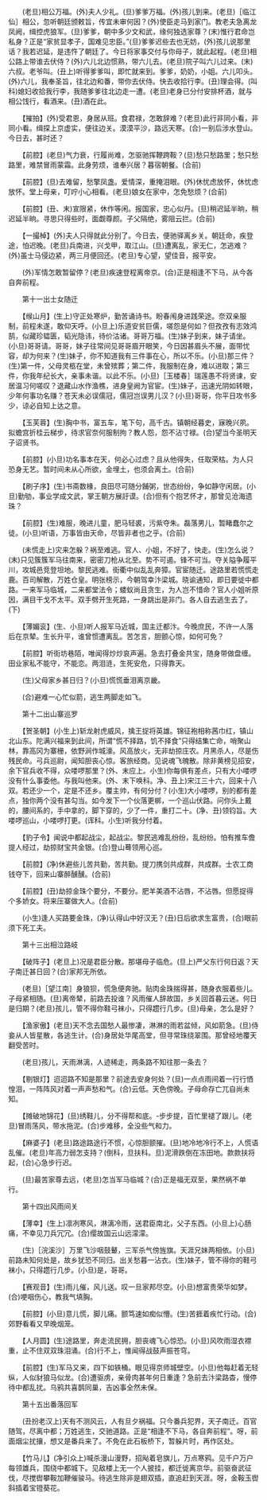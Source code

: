 <!-- { "loadSidebar": true } -->
　　(老旦)相公万福。(外)夫人少礼。(旦)爹爹万福。(外)孩儿到来。(老旦)［临江仙］相公，忽听朝廷颁敕旨，传宜未审何因？(外)使臣走马到家门。教老夫急离龙凤阙，缉控虎狼军。(旦)爹爹，朝中多少文和武，缘何独选家尊？(末)惟行君命岂私身？正是“家贫显孝子，国难见忠臣。”(旦)爹爹迟些去也无妨，(外)孩儿说那里话？我若迟延，是违忤了朝廷了。今日将家事交付与你母子，就此起程。(老旦)相公路上带谁去伏侍？(外)六儿北边惯熟，带六儿去。(老旦)院子叫六儿过来。(末)六叔。老爷叫。(丑上)听得爹爹叫，即忙就来到。爹爹，奶奶，小姐。六儿叩头。(外)六儿，我奉圣旨，往北边和番，带你去伏侍。快去收拾行李。(丑)理会得。(叫科)媳妇收拾我行李，我随爹爹往北边走一遭。(老旦)老身已分付安排杯酒，就与相公饯行，看酒来。(丑)酒在此。

　　【摧拍】(外)受君恩，身居从班。食君禄，怎敢辞难？(老旦)此行非同小看，非同小看。缉探上京虚实，便往边关。漠漠平沙，路远天寒。(合)一别后涉水登山。今日去，甚时还？

　　【前腔】(老旦)气力衰，行履尚难，怎驱驰挥鞭跨鞍？(旦)愁只愁路里；愁只愁路里，难禁冒雨蒙霜。此身劳烦，谁奉兴居？暮宿朝餐。(合前)

　　【前腔】(旦)去难留，愁擎凤盏。爱情深，重掩泪眼。(外)休忧虑放怀，休忧虑放怀。堂上母亲，叮咛小心相看。(老旦)娘女在家中，怎免愁烦？(合前)

　　【前腔】(丑、末)宣限紧，休作等闲。报国家，忠心似丹。(旦)稍迟延半晌，稍迟延半晌。寻思只得些时，面觑尊颜。子父隔绝，雾阻云拦。(合前)

　　【一撮棹】(外)夫人只得就此分别了。今日去，便驰驿离乡关。朝廷命，疾登途，怕迟晚。(老旦)兵南进，兴戈甲，取江山。(旦)遭离乱，家无仁，怎逃难？(外)虽士马侵边紧，两三月便回还。(老旦)专心望，望佳音，报平安。

　　(外)军情怎敢暂留停？(老旦)疾速登程离帝京。(合)正是相逢不下马，从今各自奔前程。

　　第十一出士女随迁

　　【缑山月】(生上)守正处寒炉，勤苦诵诗书。盼春闱身进践荣途。奈双亲服制，前程未遂，敢仰天呼。(小旦上)乐道安贫巨儒，嗟怨是何如？但孜孜有志效鸿鹄，似藏珍韫匮，韬光隐讳，待价沽诸。哥哥万福。(生)妹子到来，妹子请坐。(小旦)哥哥请。哥哥，妹子往常间见哥哥眉开眼笑，今日因甚眉头不展，面带忧容，却为何来？(生)妹子，你不知道我有三件事在心，所以不乐。(小旦)那三件？(生)第一件，父母灵柩在堂，未曾殡葬；第二件，我服制在身，难以进取；第三件，你我年纪长大，亲事未谐。以此不乐。(小旦)［玉楼春］瑞莲愚不将贤谏，安居温习何嗟叹？退藏山水作渔樵，进身皇阙为官宦。(生)妹子，迅速光阴如转眼，少年何事功名赚？苍天未必误儒冠，儒冠岂误男儿汉？(小旦)哥哥，你平日攻书多少，谅必自知上达之意。

　　【玉芙蓉】(生)胸中书，富五车，笔下句，高千古。镇朝经暮史，寐晚兴夙。拟蟾宫折桂云梯步，待求官奈何服制拘？教人怨，怨不沾寸禄。(合)望当今圣明天子诏贤书。

　　【前腔】(小旦)功名事本在天，何必心过虑？且从他得失，任取荣枯。为人只恐身无艺。暂时间未从心所欲，金埋土，也须会离土。(合前)

　　【刷子序】(生)书斋数椽，良田尽可随分餔粥，世态纷纷，争如静守闲居。(小旦)勤劬，事业学成文武，掌王朝方展訏谟。(合)但有个抱艺怀才，那曾见沧海遗珠？

　　【前腔】(生)难服，晚进儿童，肥马轻裘，污紫夺朱。磊落男儿，暂睹蠢尔之徒。(小旦)听语，万事皆由天命，尽皆非者也之乎。(合前)

　　(未慌走上)灾来怎躲？祸至难逃。官人、小姐，不好了，快走。(生)怎么说？(末)只见簇簇军马往南来，密密刀枪从北至。势不可遏。锋不可当。夺关隘争履平川，攻城邑竞登坦地。黎民逃难。街衢中似乱乱奔獐。官宦随迁。途路里若慌慌走鹿。百司解散，万姓仓皇。明张榜示，今朝驾幸汴梁城。晓谕通知，即日要徙中都路。一来军马临城，二来都堂法令；蝼蚁尚且贪生，为人岂不惜命？官人小姐听原因，满目干戈不太平。双手劈开生死路，一身跳出是非门。各人自去逃生去了。(下)

　　【薄媚衮】(生、小旦)听人报军马近城，国主迁都汴。今晚庶民，不许一人落后在京辇。生长升平，谁曾惯遭离乱。苦怎言，胆颤心惊，如何可免？

　　【前腔】听街坊巷陌，唯闻得炒炒哀声遍。急去打叠金共宝，随身带做盘缠。田业家私不能守，不能恋。两泪涟，生死安危，只得靠天。

　　(生)父母家乡甚日归？(小旦)慌慌垂泪离京畿。

　　(合)避难一心忙似箭，逃生两脚走如飞。

　　第十二出山寨巡罗

　　【贺圣朝】(小生上)斩龙射虎威风，擒王捉将英雄。锦征袍相称茜巾红，镇山北山东。陀满兴福来到此间，所谓“慌不择路，饥不择食”只得结集亡命，哨聚山林，靠高冈为寨栅，依野涧作城濠。风高放火，无非劫掠庄农。月黑杀人，尽是伤残民命。弓兵巡尉，闻知胆丧心惊。客旅经商。见说魂飞魄散。除非黄榜见招安，余下官兵收不得，众喽啰那里？(外、末应上。小生)你每俱有差点，只有大小喽啰没有什么事委他。与我叫他来。(外、末下唤科。净、丑上)宋江三十六，回来十八双。若还少一个，定是不还乡。覆主帅，有何分付？(小生)大小喽啰，别的都有差点，独你两个没有甚勾当。如今发下一个伙落更梆，一个巡山伏路。问你头上戴的，腰间系的，手中拿的，脚下穿的，少了一件，重打二十。(净、丑)领钧旨。大喽啰巡山，小喽啰打更。(诨科。小生)听我分付着。

　　【豹子令】闻说中都起战尘，起战尘。黎民逃难乱纷纷，乱纷纷。怕有推车儋提人经过，劫掠财宝共金银。(合)登山蓦领用心巡。

　　【前腔】(净)休避些儿苦共勤，苦共勤。提刀携剑共成群，共成群。士农工商钱夺下，回来山寨醉醺醺。(合前)

　　【前腔】(丑)劫掠金珠个要分，不要分。肥羊美酒不沾唇，不沾唇。但愿捉得个多娇女。将来压寨做大人。(合前)

　　(小生)逢人买路要金珠，(净)认得山中好汉无？(丑)日后欲求生富贵，(合)眼前须下死工夫。

　　第十三出相泣路岐

　　【破阵子】(老旦上)况是君臣分散。那堪母子临危。(旦上)严父东行何日返？天子南迁甚日回？(合)家邦无所依。

　　(老旦)［望江南］身狼狈，慌急便奔驰。贴肉金珠揣得甚，随身衣服着些儿。子母紧相随。(旦)离帝辇，前路去投谁？风雨催人辞故国，乡关回首暮云迷。何日是归期？(老旦)孩儿，管不得你鞋弓袜小，只得趱行几步。(旦)母亲，怎么是好？

　　【渔家傲】(老旦)天不念去国愁人最惨凄，淋淋的雨若盆倾，风如箭急。(旦)侍妾从人皆星散，各逃生计。(合)身居处华尾高堂，但寻常珠绕翠围。那曾经地覆天翻受苦时。

　　(老旦)孩儿，天雨淋漓，人迹稀走，两条路不知往那一条去？

　　【剔银灯】迢迢路不知是那里？前途去安身何处？(旦)一点点雨间着一行行恓惶泪，一阵阵风对着一声声愁和气。(合)云低。天色傍晚。子母命存亡兀自尚未知。

　　【摊破地锦花】(旦)绣鞋儿，分不得帮和底。-步步提，百忙里褪了跟儿。(老旦)冒雨荡风，带水拖泥。(合)步难移，全没些气和力。

　　【麻婆子】(老旦)路途路途行不惯，心惊胆颤摧。(旦)地冷地冷行不上，人慌语乱催。(老旦)年高力弱怎支持？(倒科，旦扶科。旦)泥滑跌倒在冻田地。款款扶将起，(合)心急步行迟。

　　(旦)最苦家尊去远，(老旦)怎当军马临城？(合)正是福无双至，果然祸不单行。

　　第十四出风雨间关

　　【薄幸】(生上)凛冽寒风，淋漓冷雨，送君臣南北，父子东西。(小旦上)心肠痛，不幸见刀兵冗冗。(合)缨故国云山远濛濛。

　　(生)［浣溪沙］万里飞沙咽鼓鼙，三军杀气傍旌旗。天涯兄妹两相依。(小旦)前路未知何处是，故乡犹恐不同归。出关愁暮一沾衣。(生)妹子，管不得你的鞋弓袜小，只得趱行几步。(小旦)是，哥哥。

　　【赛观音】(生)雨儿催，风儿送。叹一旦家邦尽空。(小旦)想富贵荣华如梦。(合)哽咽伤心，教我气填胸。

　　【前腔】(小旦)意儿慌，脚儿痛。颤笃速如痴似懵。(生)苦捱着疾忙行动。(合)郊野看看又早晚烟笼。

　　【人月圆】(生)途路里，奔走流民拥，胆丧魂飞心惊恐。(小旦)风吹雨湿衣襟重，止不住双双珠泪涌。(合)行不上，惟闻得战鼓声振苍穹。

　　【前腔】(生)军马又来，四下如铁桶。眼见得京师城壁空。(小旦)他每赶着无轻纵，人似豺狼马似龙。(合)遭驱虏，亲骨肉甚年何日重逢？急前去汴梁路杳，慢停待中都乱扰。乌鸦共喜鹊同巢，吉凶事全然未保。

　　第十五出番落回军

　　(丑扮老汉上)天有不测风云，人有旦夕祸福。只今番兵犯界，天子南迁。百官随驾，尽离中都；万姓逃生，交驰道路。正是“相逢不下马，各自奔前程”。呀，前面烟尘扰攘，想又是番兵来了。不免在此石板桥下，暂躲片时，再作区处。

　　【竹马儿】(净引众上)喊杀漫山漫野，招飐着皂旗儿，万点寒鸦。见千户万户每领雄兵，围绕中都城下。见敌楼上无一个人披挂，都迁徙离京华。前驱奋武征伐，尽搅辔攀鞍加鞭催骏马。待逃生除非是翅双插，直追赶到天涯。呀，金鞍玉辔斜插着宝镫葵花。

